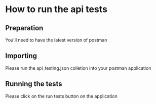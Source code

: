 # How to run the api tests

## Preparation
You'll need to have the latest version of postman

## Importing
Please run the api_testing.json colletion into your postman application

## Running the tests
Please click on the run tests button on the application